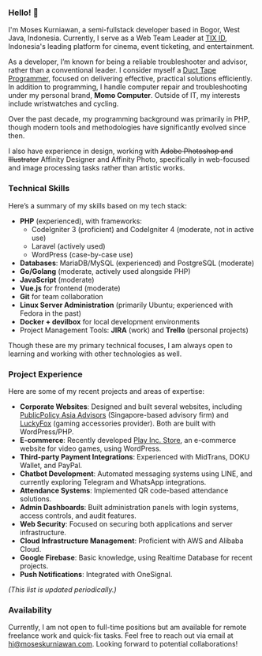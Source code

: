 ### Hello! 👋

I'm Moses Kurniawan, a semi-fullstack developer based in Bogor, West Java, Indonesia. Currently, I serve as a Web Team Leader at [TIX ID](https://www.tix.id), Indonesia's leading platform for cinema, event ticketing, and entertainment.

As a developer, I’m known for being a reliable troubleshooter and advisor, rather than a conventional leader. I consider myself a [Duct Tape Programmer](https://www.joelonsoftware.com/2009/09/23/the-duct-tape-programmer/), focused on delivering effective, practical solutions efficiently. In addition to programming, I handle computer repair and troubleshooting under my personal brand, **Momo Computer**. Outside of IT, my interests include wristwatches and cycling.

Over the past decade, my programming background was primarily in PHP, though modern tools and methodologies have significantly evolved since then.

I also have experience in design, working with ~~Adobe Photoshop and Illustrator~~ Affinity Designer and Affinity Photo, specifically in web-focused and image processing tasks rather than artistic works.

### Technical Skills

Here’s a summary of my skills based on my tech stack:

- **PHP** (experienced), with frameworks:
  - CodeIgniter 3 (proficient) and CodeIgniter 4 (moderate, not in active use)
  - Laravel (actively used)
  - WordPress (case-by-case use)
- **Databases**: MariaDB/MySQL (experienced) and PostgreSQL (moderate)
- **Go/Golang** (moderate, actively used alongside PHP)
- **JavaScript** (moderate)
- **Vue.js** for frontend (moderate)
- **Git** for team collaboration
- **Linux Server Administration** (primarily Ubuntu; experienced with Fedora in the past)
- **Docker + devilbox** for local development environments
- Project Management Tools: **JIRA** (work) and **Trello** (personal projects)

Though these are my primary technical focuses, I am always open to learning and working with other technologies as well.

### Project Experience

Here are some of my recent projects and areas of expertise:

- **Corporate Websites**: Designed and built several websites, including [PublicPolicy Asia Advisors](https://www.ppaa.com.sg) (Singapore-based advisory firm) and [LuckyFox](https://luckyfox.id) (gaming accessories provider). Both are built with WordPress/PHP.
- **E-commerce**: Recently developed [Play Inc. Store](https://www.playincstore.com), an e-commerce website for video games, using WordPress.
- **Third-party Payment Integrations**: Experienced with MidTrans, DOKU Wallet, and PayPal.
- **Chatbot Development**: Automated messaging systems using LINE, and currently exploring Telegram and WhatsApp integrations.
- **Attendance Systems**: Implemented QR code-based attendance solutions.
- **Admin Dashboards**: Built administration panels with login systems, access controls, and audit features.
- **Web Security**: Focused on securing both applications and server infrastructure.
- **Cloud Infrastructure Management**: Proficient with AWS and Alibaba Cloud.
- **Google Firebase**: Basic knowledge, using Realtime Database for recent projects.
- **Push Notifications**: Integrated with OneSignal.

_(This list is updated periodically.)_

### Availability

Currently, I am not open to full-time positions but am available for remote freelance work and quick-fix tasks. Feel free to reach out via email at [hi@moseskurniawan.com](mailto:hi@moseskurniawan.com). Looking forward to potential collaborations!
